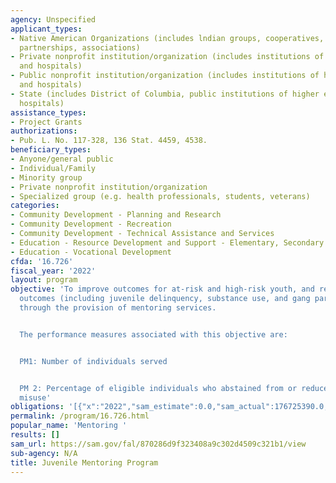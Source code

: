 ```yaml
---
agency: Unspecified
applicant_types:
- Native American Organizations (includes lndian groups, cooperatives, corporations,
  partnerships, associations)
- Private nonprofit institution/organization (includes institutions of higher education
  and hospitals)
- Public nonprofit institution/organization (includes institutions of higher education
  and hospitals)
- State (includes District of Columbia, public institutions of higher education and
  hospitals)
assistance_types:
- Project Grants
authorizations:
- Pub. L. No. 117-328, 136 Stat. 4459, 4538.
beneficiary_types:
- Anyone/general public
- Individual/Family
- Minority group
- Private nonprofit institution/organization
- Specialized group (e.g. health professionals, students, veterans)
categories:
- Community Development - Planning and Research
- Community Development - Recreation
- Community Development - Technical Assistance and Services
- Education - Resource Development and Support - Elementary, Secondary Education
- Education - Vocational Development
cfda: '16.726'
fiscal_year: '2022'
layout: program
objective: 'To improve outcomes for at-risk and high-risk youth, and reduce negative
  outcomes (including juvenile delinquency, substance use, and gang participation)
  through the provision of mentoring services.


  The performance measures associated with this objective are:


  PM1: Number of individuals served


  PM 2: Percentage of eligible individuals who abstained from or reduced substance
  misuse'
obligations: '[{"x":"2022","sam_estimate":0.0,"sam_actual":176725390.0,"usa_spending_actual":171436730.04},{"x":"2023","sam_estimate":107000000.0,"sam_actual":0.0,"usa_spending_actual":2499999.58},{"x":"2024","sam_estimate":13000000.0,"sam_actual":0.0,"usa_spending_actual":0.0}]'
permalink: /program/16.726.html
popular_name: 'Mentoring '
results: []
sam_url: https://sam.gov/fal/870286d9f323408a9c302d4509c321b1/view
sub-agency: N/A
title: Juvenile Mentoring Program
---
```

